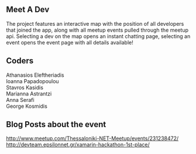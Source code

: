 ## Meet A Dev
The project  features an interactive map with the position of all developers that joined the app, along with all meetup events pulled through the meetup api. Selecting a dev on the map opens an instant chatting page, selecting an event opens the event page with all details available!

## Coders
Athanasios Eleftheriadis<br />
Ioanna Papadopoulou<br />
Stavros Kasidis<br />
Marianna Astrantzi<br />
Anna Serafi<br />
George Kosmidis

## Blog Posts about the event
http://www.meetup.com/Thessaloniki-NET-Meetup/events/231238472/<br />
http://devteam.epsilonnet.gr/xamarin-hackathon-1st-place/
